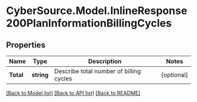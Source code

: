 # CyberSource.Model.InlineResponse200PlanInformationBillingCycles
## Properties

Name | Type | Description | Notes
------------ | ------------- | ------------- | -------------
**Total** | **string** | Describe total number of billing cycles  | [optional] 

[[Back to Model list]](../README.md#documentation-for-models) [[Back to API list]](../README.md#documentation-for-api-endpoints) [[Back to README]](../README.md)

